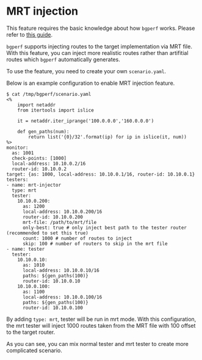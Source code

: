 # MRT injection

This feature requires the basic knowledge about how `bgperf` works.
Please refer to [this guide](https://github.com/osrg/bgperf/blob/master/docs/how_bgperf_works.md).

`bgperf` supports injecting routes to the target implementation via MRT file.
With this feature, you can inject more realistic routes rather than artifitial routes which
`bgperf` automatically generates.

To use the feature, you need to create your own `scenario.yaml`.

Below is an example configuration to enable MRT injection feature.

```shell
$ cat /tmp/bgperf/scenario.yaml
<%
    import netaddr
    from itertools import islice

    it = netaddr.iter_iprange('100.0.0.0','160.0.0.0')

    def gen_paths(num):
        return list('{0}/32'.format(ip) for ip in islice(it, num))
%>
monitor:
  as: 1001
  check-points: [1000]
  local-address: 10.10.0.2/16
  router-id: 10.10.0.2
target: {as: 1000, local-address: 10.10.0.1/16, router-id: 10.10.0.1}
testers:
- name: mrt-injector
  type: mrt
  tester:
    10.10.0.200:
      as: 1200
      local-address: 10.10.0.200/16
      router-id: 10.10.0.200
      mrt-file: /path/to/mrt/file
      only-best: true # only inject best path to the tester router (recommended to set this true)
      count: 1000 # number of routes to inject
      skip: 100 # number of routers to skip in the mrt file
- name: tester
  tester:
    10.10.0.10:
      as: 1010
      local-address: 10.10.0.10/16
      paths: ${gen_paths(100)}
      router-id: 10.10.0.10
    10.10.0.100:
      as: 1100
      local-address: 10.10.0.100/16
      paths: ${gen_paths(100)}
      router-id: 10.10.0.100
```

By adding `type: mrt`, tester will be run in mrt mode.
With this configuration, the mrt tester will inject 1000 routes taken from the
MRT file with 100 offset to the target router.

As you can see, you can mix normal tester and mrt tester to create more
complicated scenario.
